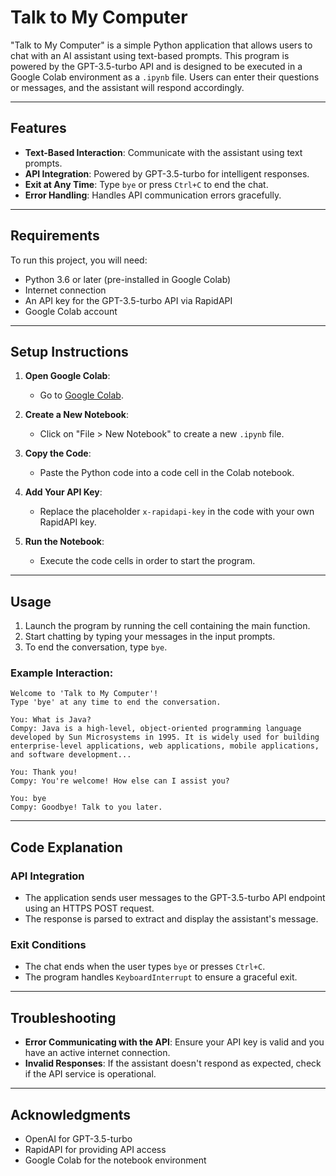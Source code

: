 # Talk to My Computer

"Talk to My Computer" is a simple Python application that allows users to chat with an AI assistant using text-based prompts. This program is powered by the GPT-3.5-turbo API and is designed to be executed in a Google Colab environment as a `.ipynb` file. Users can enter their questions or messages, and the assistant will respond accordingly.

---

## Features

- **Text-Based Interaction**: Communicate with the assistant using text prompts.
- **API Integration**: Powered by GPT-3.5-turbo for intelligent responses.
- **Exit at Any Time**: Type `bye` or press `Ctrl+C` to end the chat.
- **Error Handling**: Handles API communication errors gracefully.

---

## Requirements

To run this project, you will need:

- Python 3.6 or later (pre-installed in Google Colab)
- Internet connection
- An API key for the GPT-3.5-turbo API via RapidAPI
- Google Colab account

---

## Setup Instructions

1. **Open Google Colab**:
   - Go to [Google Colab](https://colab.research.google.com/).

2. **Create a New Notebook**:
   - Click on "File > New Notebook" to create a new `.ipynb` file.

3. **Copy the Code**:
   - Paste the Python code into a code cell in the Colab notebook.

4. **Add Your API Key**:
   - Replace the placeholder `x-rapidapi-key` in the code with your own RapidAPI key.

5. **Run the Notebook**:
   - Execute the code cells in order to start the program.

---

## Usage

1. Launch the program by running the cell containing the main function.
2. Start chatting by typing your messages in the input prompts.
3. To end the conversation, type `bye`.

### Example Interaction:

```text
Welcome to 'Talk to My Computer'!
Type 'bye' at any time to end the conversation.

You: What is Java?
Compy: Java is a high-level, object-oriented programming language developed by Sun Microsystems in 1995. It is widely used for building enterprise-level applications, web applications, mobile applications, and software development...

You: Thank you!
Compy: You're welcome! How else can I assist you?

You: bye
Compy: Goodbye! Talk to you later.
```

---

## Code Explanation

### API Integration
- The application sends user messages to the GPT-3.5-turbo API endpoint using an HTTPS POST request.
- The response is parsed to extract and display the assistant's message.

### Exit Conditions
- The chat ends when the user types `bye` or presses `Ctrl+C`.
- The program handles `KeyboardInterrupt` to ensure a graceful exit.

---

## Troubleshooting

- **Error Communicating with the API**: Ensure your API key is valid and you have an active internet connection.
- **Invalid Responses**: If the assistant doesn't respond as expected, check if the API service is operational.

---

## Acknowledgments

- OpenAI for GPT-3.5-turbo
- RapidAPI for providing API access
- Google Colab for the notebook environment
